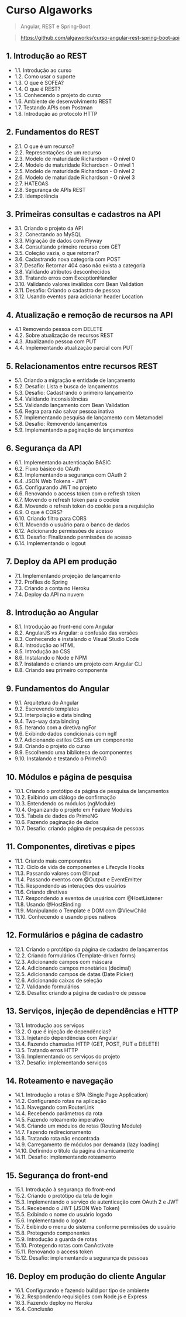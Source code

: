 # Curso Algaworks
> Angular, REST e Spring-Boot

> https://github.com/algaworks/curso-angular-rest-spring-boot-api

## 1. Introdução ao REST
- 1.1. Introdução ao curso
- 1.2. Como usar o suporte
- 1.3. O que é SOFEA?
- 1.4. O que é REST?
- 1.5. Conhecendo o projeto do curso
- 1.6. Ambiente de desenvolvimento REST
- 1.7. Testando APIs com Postman
- 1.8. Introdução ao protocolo HTTP

## 2. Fundamentos do REST
- 2.1. O que é um recurso?
- 2.2. Representações de um recurso
- 2.3. Modelo de maturidade Richardson - O nível 0
- 2.4. Modelo de maturidade Richardson - O nível 1
- 2.5. Modelo de maturidade Richardson - O nível 2
- 2.6. Modelo de maturidade Richardson - O nível 3
- 2.7. HATEOAS
- 2.8. Segurança de APIs REST
- 2.9. Idempotência

## 3. Primeiras consultas e cadastros na API
- 3.1. Criando o projeto da API
- 3.2. Conectando ao MySQL
- 3.3. Migração de dados com Flyway
- 3.4. Consultando primeiro recurso com GET
- 3.5. Coleção vazia, o que retornar?
- 3.6. Cadastrando nova categoria com POST
- 3.7. Desafio: Retornar 404 caso não exista a categoria
- 3.8. Validando atributos desconhecidos
- 3.9. Tratando erros com ExceptionHandler
- 3.10. Validando valores inválidos com Bean Validation
- 3.11. Desafio: Criando o cadastro de pessoa
- 3.12. Usando eventos para adicionar header Location

## 4. Atualização e remoção de recursos na API
- 4.1 Removendo pessoa com DELETE
- 4.2. Sobre atualização de recursos REST
- 4.3. Atualizando pessoa com PUT
- 4.4. Implementando atualização parcial com PUT

## 5. Relacionamentos entre recursos REST
- 5.1. Criando a migração e entidade de lançamento
- 5.2. Desafio: Lista e busca de lançamentos
- 5.3. Desafio: Cadastrando o primeiro lançamento
- 5.4. Validando inconsistências
- 5.5. Validando lançamento com Bean Validation
- 5.6. Regra para não salvar pessoa inativa
- 5.7. Implementando pesquisa de lançamento com Metamodel
- 5.8. Desafio: Removendo lançamentos
- 5.9. Implementando a paginação de lançamentos

## 6. Segurança da API
- 6.1. Implementando autenticação BASIC
- 6.2. Fluxo básico do OAuth
- 6.3. Implementando a segurança com OAuth 2
- 6.4. JSON Web Tokens - JWT
- 6.5. Configurando JWT no projeto
- 6.6. Renovando o access token com o refresh token
- 6.7. Movendo o refresh token para o cookie
- 6.8. Movendo o refresh token do cookie para a requisição
- 6.9. O que é CORS?
- 6.10. Criando filtro para CORS
- 6.11. Movendo o usuário para o banco de dados
- 6.12. Adicionando permissões de acesso
- 6.13. Desafio: Finalizando permissões de acesso
- 6.14. Implementando o logout

## 7. Deploy da API em produção
- 7.1. Implementando projeção de lançamento
- 7.2. Profiles do Spring
- 7.3. Criando a conta no Heroku
- 7.4. Deploy da API na nuvem

## 8. Introdução ao Angular
- 8.1. Introdução ao front-end com Angular
- 8.2. AngularJS vs Angular: a confusão das versões
- 8.3. Conhecendo e instalando o Visual Studio Code
- 8.4. Introdução ao HTML
- 8.5. Introdução ao CSS
- 8.6. Instalando o Node e NPM
- 8.7. Instalando e criando um projeto com Angular CLI
- 8.8. Criando seu primeiro componente

## 9. Fundamentos do Angular
- 9.1. Arquitetura do Angular
- 9.2. Escrevendo templates
- 9.3. Interpolação e data binding
- 9.4. Two-way data binding
- 9.5. Iterando com a diretiva ngFor
- 9.6. Exibindo dados condicionais com ngIf
- 9.7. Adicionando estilos CSS em um componente
- 9.8. Criando o projeto do curso
- 9.9. Escolhendo uma biblioteca de componentes
- 9.10. Instalando e testando o PrimeNG

## 10. Módulos e página de pesquisa
- 10.1. Criando o protótipo da página de pesquisa de lançamentos
- 10.2. Exibindo um diálogo de confirmação
- 10.3. Entendendo os módulos (ngModule)
- 10.4. Organizando o projeto em Feature Modules
- 10.5. Tabela de dados do PrimeNG
- 10.6. Fazendo paginação de dados
- 10.7. Desafio: criando página de pesquisa de pessoas

## 11. Componentes, diretivas e pipes
- 11.1. Criando mais componentes
- 11.2. Ciclo de vida de componentes e Lifecycle Hooks
- 11.3. Passando valores com @Input
- 11.4. Passando eventos com @Output e EventEmitter
- 11.5. Respondendo as interações dos usuários
- 11.6. Criando diretivas
- 11.7. Respondendo a eventos de usuários com @HostListener
- 11.8. Usando @HostBinding
- 11.9. Manipulando o Template e DOM com @ViewChild
- 11.10. Conhecendo e usando pipes nativos

## 12. Formulários e página de cadastro
- 12.1. Criando o protótipo da página de cadastro de lançamentos
- 12.2. Criando formulários (Template-driven forms)
- 12.3. Adicionando campos com máscara
- 12.4. Adicionando campos monetários (decimal)
- 12.5. Adicionando campos de datas (Date Picker)
- 12.6. Adicionando caixas de seleção
- 12.7. Validando formulários
- 12.8. Desafio: criando a página de cadastro de pessoa

## 13. Serviços, injeção de dependências e HTTP
- 13.1. Introdução aos serviços
- 13.2. O que é injeção de dependências?
- 13.3. Injetando dependências com Angular
- 13.4. Fazendo chamadas HTTP (GET, POST, PUT e DELETE)
- 13.5. Tratando erros HTTP
- 13.6. Implementando os serviços do projeto
- 13.7. Desafio: implementando serviços

## 14. Roteamento e navegação
- 14.1. Introdução a rotas e SPA (Single Page Application)
- 14.2. Configurando rotas na aplicação
- 14.3. Navegando com RouterLink
- 14.4. Recebendo parâmetros da rota
- 14.5. Fazendo roteamento imperativo
- 14.6. Criando um módulos de rotas (Routing Module)
- 14.7. Fazendo redirecionamento
- 14.8. Tratando rota não encontrada
- 14.9. Carregamento de módulos por demanda (lazy loading)
- 14.10. Definindo o título da página dinamicamente
- 14.11. Desafio: implementando roteamento

## 15. Segurança do front-end
- 15.1. Introdução à segurança do front-end
- 15.2. Criando o protótipo da tela de login
- 15.3. Implementando o serviço de autenticação com OAuth 2 e JWT
- 15.4. Recebendo o JWT (JSON Web Token)
- 15.5. Exibindo o nome do usuário logado
- 15.6. Implementando o logout
- 15.7. Exibindo o menu do sistema conforme permissões do usuário
- 15.8. Protegendo componentes
- 15.9. Introdução a guarda de rotas
- 15.10. Protegendo rotas com CanActivate
- 15.11. Renovando o access token
- 15.12. Desafio: implementando a segurança de pessoas

## 16. Deploy em produção do cliente Angular
- 16.1. Configurando e fazendo build por tipo de ambiente
- 16.2. Respondendo requisições com Node.js e Express
- 16.3. Fazendo deploy no Heroku
- 16.4. Conclusão
